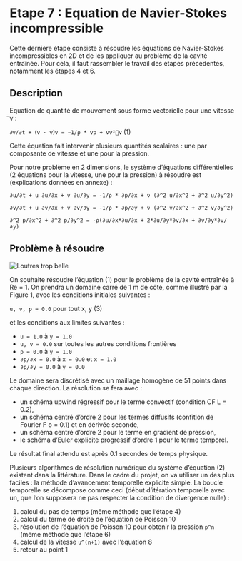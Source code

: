 # Etape 7 : Equation de Navier-Stokes incompressible

Cette dernière étape consiste à résoudre les équations de Navier-Stokes incompressibles en 2D et de les
appliquer au problème de la cavité entraînée. Pour cela, il faut rassembler le travail des étapes précédentes,
notamment les étapes 4 et 6.

## Description

Equation de quantité de mouvement sous forme vectorielle pour une vitesse ⃗v :

```∂⃗v/∂t + (⃗v · ∇)⃗v = −1/ρ * ∇p + ν∇²⃗v``` (1)

Cette équation fait intervenir plusieurs quantités scalaires : une par composante de vitesse et une pour la
pression.

Pour notre problème en 2 dimensions, le système d’équations différentielles (2 équations pour la vitesse,
une pour la pression) à résoudre est (explications données en annexe) :


```∂u/∂t + u ∂u/∂x + v ∂u/∂y = -1/ρ * ∂p/∂x + ν (∂^2 u/∂x^2 + ∂^2 u/∂y^2)```

```∂v/∂t + u ∂v/∂x + v ∂v/∂y = -1/ρ * ∂p/∂y + ν (∂^2 v/∂x^2 + ∂^2 v/∂y^2)```

```∂^2 p/∂x^2 + ∂^2 p/∂y^2 = -ρ(∂u/∂x*∂u/∂x + 2*∂u/∂y*∂v/∂x + ∂v/∂y*∂v/∂y)```

## Problème à résoudre

![Loutres trop belle](../pictures/cavite_entrainee.png)

On souhaite résoudre l’équation (1) pour le problème de la cavité entraînée à Re = 1. On prendra un
domaine carré de 1 m de côté, comme illustré par la Figure 1, avec les conditions initiales suivantes :

```u, v, p = 0.0``` pour tout x, y (3)

et les conditions aux limites suivantes :

* ```u = 1.0``` à ```y = 1.0```
* ```u, v = 0.0``` sur toutes les autres conditions frontières
* ```p = 0.0``` à ```y = 1.0```
* ```∂p/∂x = 0.0``` à ```x = 0.0``` et ```x = 1.0```
* ```∂p/∂y = 0.0``` à ```y = 0.0```

Le domaine sera discrétisé avec un maillage homogène de 51 points dans chaque direction. La résolution se fera avec :

* un schéma upwind régressif pour le terme convectif (condition CF L = 0.2),
* un schéma centré d’ordre 2 pour les termes diffusifs (confition de Fourier F o = 0.1) et en dérivée seconde,
* un schéma centré d’ordre 2 pour le terme en gradient de pression,
* le schéma d’Euler explicite progressif d’ordre 1 pour le terme temporel.

Le résultat final attendu est après 0.1 secondes de temps physique.


Plusieurs algorithmes de résolution numérique du système d’équation (2) existent dans la littérature. Dans
le cadre du projet, on va utiliser un des plus faciles : la méthode d’avancement temporelle explicite simple.
La boucle temporelle se décompose comme ceci (début d’itération temporelle avec un, que l’on supposera ne pas respecter la condition de divergence nulle) :

1. calcul du pas de temps (même méthode que l’étape 4)
2. calcul du terme de droite de l’équation de Poisson 10
3. résolution de l’équation de Poisson 10 pour obtenir la pression ```p^n``` (même méthode que l’étape 6)
4. calcul de la vitesse ```u^(n+1)``` avec l’équation 8
5. retour au point 1